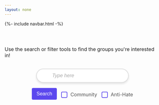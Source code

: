 ```yaml
---
layout: none
---
```


{%- include navbar.html -%}

<html lang="en">
<head>
    <meta charset="UTF-8">
    <meta name="viewport" content="width=device-width, initial-scale=1.0">
    <title>Document</title>
</head>
<br><br>
<body>
    <p class="instructions" >Use the search or filter tools to find the groups you're interested in!</p>
    <br>
    <div class="search-wrapper">
        <div id="search">
            <input class="searchbar" id="searchbar" type="text" placeholder="Type here" >
        </div>
    </div>
    <br>
    <div class="filters" id="filters">
        <button class="searchbutton" id="search_button">Search</button>
        <div class="filter-item">
            <input class="box_pos" type="checkbox" id="community" name="community" value="Community">
            <label for="community">Community</label>
        </div>
        <div class="filter-item">
            <input class="box_pos" type="checkbox" id="antiHate" name="antiHate" value="Anti-Hate">
            <label for="antiHate">Anti-Hate</label>
        </div>
    </div>
    <br><br>
    <div id="result" class="container objects">
    </div>
</body>
</html>

<style>
    .instructions {
        display: flex;
        font-size: 16px;
        justify-content: center;
    }
    
    .search-wrapper {
        position: relative;
    }

    .search-wrapper input {
        padding-left: 50px;
    }

    .searchbar {
        width: 300px;
        padding: 12px 15px;
        border: 2px solid #ddd;
        border-radius: 30px;
        font-size: 16px;
        outline: none;
        transition: all 0.3s ease;
        box-shadow: 0 4px 6px rgba(0, 0, 0, 0.1); 
    }

    .searchbar::placeholder {
        color: #aaa;
        font-style: italic;
    }

    .searchbar:focus {
        border-color: #5c48ee;
        box-shadow: 0 6px 8px rgba(0, 0, 0, 0.15);
    }

    .square {
        width: 350px;
        height: 350px;
        border-radius: 10px;
        padding:5px;
        display: flex;
        justify-content: center;
        align-items: center;
        border-color: black;
        border-style: solid;
        background-color: #CBC5EA;
    }

    .container {
        display:flex;
        align-items: center;
        justify-content: space-evenly;
        flex-wrap: wrap;
        row-gap: 30px
    }

    #search {
        display:flex;
        justify-content: center;
    }

    .searchbutton {
        padding: 10px 15px;
        margin-bottom: 15px;
        background-color: #5c48ee;
        color: white;
        border: none;
        border-radius: 4px;
        font-size: 16px;
        cursor: pointer;
    }

    .searchbutton:hover {
        background-color: #CBC5EA;
    }

    .filters {
        display: flex;
        justify-content: center;
        gap: 10px;
        margin: 0 auto;
    }

    .filter-item {
        display: flex;
        align-items: center;
    }

    .box_pos {
        margin-top: -6px;
    }

    .filters input[type="checkbox"] {
        appearance: none;
        width: 20px;
        height: 20px;
        border: 2px solid #5c48ee;
        border-radius: 4px;
        margin-right: 10px;
        position: relative;
        cursor: pointer;
    }

    .filters input[type="checkbox"]:checked::before {
        content: '✔';
        color: white;
        font-size: 16px;
        position: relative;
        left: 3px;
        top: -1px;
    }

    .filters input[type="checkbox"]:checked {
        background-color: #5c48ee;
        border-color: #5c48ee;
    }

    .filters label {
        font-size: 16px;
        color: #555;
        cursor: pointer;
        margin-bottom: 10px;
        display: flex;
        align-items: center;
    }

</style>

<script>

    let form = document.querySelector("#searchbar")
    form.addEventListener("keyup", search)
    function search() {
        let input = form.value.toUpperCase();
        console.log(input);
        let squares = document.getElementsByClassName("square");
        for(square of squares) {
            let topic = square.textContent.toUpperCase();
            if(topic.indexOf(input) > -1) {
                square.style.display = "";
            }
            else {
                square.style.display = "none";
            }
        }
    }

    let dataArray;

    function parseCSV(csvString) {
        const rows = csvString.trim().split('\n');
        return rows.map(row => row.split(','));
    }

    // Fetch the CSV file
    fetch('interdependence-orgs.csv')
        .then(response => {
            if (!response.ok) {
                throw new Error('Network response was not ok');
            }
            return response.text();
        })
        .then(data => {
            dataArray = parseCSV(data);
            console.log(dataArray);
            console.log("data set to all_groups");
            for(let i = 1; i < dataArray.length; i++) {
                let container = document.querySelector(".container");
                let child = document.createElement("div");
                child.classList.add("square");
                child.textContent = dataArray[i][0];
                container.appendChild(child);
            }
        })
        .catch(error => {
            console.error('Error fetching the file:', error);
        });

    const btnSearch = document.getElementById("search_button");
    const resultContainer = document.getElementById("result");
    const comm_filter = document.getElementById("community");
    const antiHate_filter = document.getElementById("antiHate");

    btnSearch.addEventListener('click', (event) => {
          console.log("Search Clicked!");
          clearCards();
          const values = [];

          var community_value = comm_filter.value;
          var antiHate_value = antiHate_filter.value; 
          
          if (document.getElementById('community').checked) {
            console.log("community is checked");
            values.push(community_value);
          } else {
            console.log("didn't check community");
          }

          if (document.getElementById('antiHate').checked) {
            console.log("antiHate is checked");
            values.push(antiHate_value);
          } else {
            console.log("didn't check antiHate");
          }
          
          console.log(values);
          var group_list = getFilterResults(values); 

          if (group_list.length === 0) {
            alert('No Groups Found')
            return
          }

          console.log("Filtered groups retrieved!");
          console.log(group_list);
          console.log("Creating cards!");
          console.log(values);

          for (const group of group_list) {
            console.log(group);

            let container = document.querySelector(".container");
            let child = document.createElement("div");
            child.classList.add("square");
            child.textContent = group[0];
            container.appendChild(child);
          }

    });

    function getFilterResults(types) {
        var result = [];
        console.log(types);
        for (const group of dataArray){
              console.log(group);
              console.log("group type is: " + group[1])
            for (type of types){
                if (group[1] === type)
                    {
                    result.push(group);
                }
            }
        }

        if (result.length === 0) {
            console.log('No Groups Found');
        }

        else {
            console.log(result.length + 'Groups Found');
        }

        return result;
    }

    function clearCards() {
        var tableRows = resultContainer.getElementsByTagName('div');
        var rowCount = tableRows.length;

        for (var x=rowCount-1; x>=0; x--) {
            resultContainer.removeChild(tableRows[x]);
        }
    }
</script>
